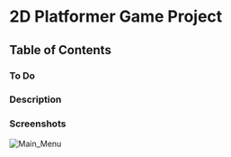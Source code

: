 # 2D Platformer Game Project

## Table of Contents

### To Do

### Description

### Screenshots

![Main_Menu](https://user-images.githubusercontent.com/73590188/132981793-501a2db9-4391-4c13-82d4-76b0de3f1038.PNG)
